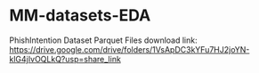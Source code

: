 # MM-datasets-EDA

PhishIntention Dataset Parquet Files download link: https://drive.google.com/drive/folders/1VsApDC3kYFu7HJ2joYN-klG4jIvOQLkQ?usp=share_link
